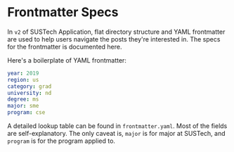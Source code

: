 # Frontmatter Specs

In `v2` of SUSTech Application, flat directory structure and YAML frontmatter
are used to help users navigate the posts they're interested in. The specs for
the frontmatter is documented here.

Here's a boilerplate of YAML frontmatter:

```yaml
year: 2019
region: us
category: grad
university: nd
degree: ms
major: sme
program: cse
```

A detailed lookup table can be found in `frontmatter.yaml`. Most of the fields
are self-explanatory. The only caveat is, `major` is for major at SUSTech, and
`program` is for the program applied to.

